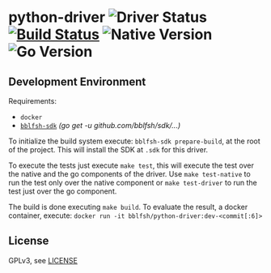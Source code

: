# python-driver  ![Driver Status](https://img.shields.io/badge/status-beta-dbd25c.svg) [![Build Status](https://travis-ci.org/bblfsh/python-driver.svg?branch=master)](https://travis-ci.org/bblfsh/python-driver) ![Native Version](https://img.shields.io/badge/python%20version-1:2:3-aa93ea.svg) ![Go Version](https://img.shields.io/badge/go%20version-1.8-63afbf.svg)



Development Environment
-----------------------

Requirements:
- `docker`
- [`bblfsh-sdk`](https://github.com/bblfsh/sdk) _(go get -u github.com/bblfsh/sdk/...)_

To initialize the build system execute: `bblfsh-sdk prepare-build`, at the root of the project. This will install the SDK at `.sdk` for this driver.

To execute the tests just execute `make test`, this will execute the test over the native and the go components of the driver. Use `make test-native` to run the test only over the native component or `make test-driver` to run the test just over the go component.

The build is done executing `make build`. To evaluate the result, a docker container, execute:
`docker run -it bblfsh/python-driver:dev-<commit[:6]>`


License
-------

GPLv3, see [LICENSE](LICENSE)



